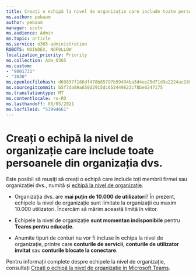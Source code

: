 ```yaml
---
title: Creați o echipă la nivel de organizație care include toate persoanele din organizația dvs.
ms.author: pebaum
author: pebaum
manager: scotv
ms.audience: Admin
ms.topic: article
ms.service: o365-administration
ROBOTS: NOINDEX, NOFOLLOW
localization_priority: Priority
ms.collection: Adm_O365
ms.custom:
- "9001731"
- "3830"
ms.openlocfilehash: d69837f186df478b85797b59494ba3d4ee25d71d9e2224ac1803fc835da33fd9
ms.sourcegitcommit: b5f7da89a650d2915dc652449623c78be6247175
ms.translationtype: MT
ms.contentlocale: ro-RO
ms.lasthandoff: 08/05/2021
ms.locfileid: "53994661"
---
```

# <a name="create-an-org-wide-team-that-includes-everyone-in-your-organization"></a>Creați o echipă la nivel de organizație care include toate persoanele din organizația dvs.

Este posibil să reușiți să creați o echipă care include toți membrii firmei sau organizației dvs., numită și [echipă la nivel de organizație](https://docs.microsoft.com/microsoftteams/create-an-org-wide-team).

- Organizația dvs. are **mai puțin de 10.000 de utilizatori**? În prezent, echipele la nivel de organizație sunt limitate la organizații cu maxim 10.000 utilizatori. Încercăm să mărim această limită în viitor.

- Echipele la nivel de organizație **sunt momentan indisponibile** pentru **Teams pentru educație**.

- Anumite tipuri de conturi nu vor fi incluse în echipa la nivel de organizație, printre care **conturile de servicii**, **conturile de utilizator invitat** sau **conturile blocate la conectare**.

Pentru informații complete despre echipele la nivel de organizație, consultați [Creați o echipă la nivel de organizație în Microsoft Teams](https://docs.microsoft.com/microsoftteams/create-an-org-wide-team). 
